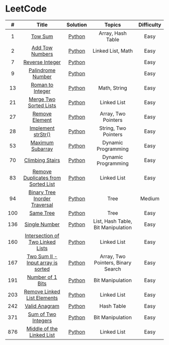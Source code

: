 # LeetCode

|   #   |  Title  |  Solution  |  Topics  |  Difficulty  |
| :---: | :-----: | :--------: | :------: | :----------: |
|   1   | [Tow Sum](https://leetcode.com/problems/two-sum/) | [Python](https://github.com/kaka-lin/leetcode/tree/master/python/001_two_sum.md) | Array, Hash Table | Easy |
|   2   | [Add Tow Numbers](https://leetcode.com/problems/add-two-numbers/) | [Python](https://github.com/kaka-lin/leetcode/tree/master/python/002_add_two_numbers.md) | Linked List, Math | Easy |
|   7   | [Reverse Integer](https://leetcode.com/problems/reverse-integer/) | [Python](https://github.com/kaka-lin/leetcode/tree/master/python/007_reverse_integer.md) | | Easy |
|   9   | [Palindrome Number](https://leetcode.com/problems/palindrome-number/) | [Python](https://github.com/kaka-lin/leetcode/tree/master/python/009_palindrome_number.md) | | Easy |
|  13   | [Roman to Integer](https://leetcode.com/problems/roman-to-integer/) | [Python](https://github.com/kaka-lin/leetcode/tree/master/python/013_roman_to_integer.md) | Math, String | Easy |
|  21   | [Merge Two Sorted Lists](https://leetcode.com/problems/merge-two-sorted-lists/) | [Python](https://github.com/kaka-lin/leetcode/tree/master/python/021_merge_two_sorted_list.md) | Linked List | Easy |
|  27   | [Remove Element](https://leetcode.com/problems/remove-element/) | [Python](https://github.com/kaka-lin/leetcode/tree/master/python/027_remove_element.md) | Array, Two Pointers | Easy |
|  28  | [Implement strStr()](https://leetcode.com/problems/implement-strstr/) | [Python](https://github.com/kaka-lin/leetcode/tree/master/python/028_implement_strStr().md) | String, Two Pointers | Easy |
|  53   | [Maximum Subarray](https://leetcode.com/problems/maximum-subarray/) | [Python](https://github.com/kaka-lin/leetcode/tree/master/python/053_maximum_subarray.md) | Dynamic Programming | Easy |
|  70   | [Climbing Stairs](https://leetcode.com/problems/climbing-stairs/) | [Python](https://github.com/kaka-lin/leetcode/tree/master/python/070_climbing_stairs.md) | Dynamic Programming | Easy |
|  83   | [Remove Duplicates from Sorted List](https://leetcode.com/problems/remove-duplicates-from-sorted-list/) | [Python](https://github.com/kaka-lin/leetcode/tree/master/python/083_remove_duplicates_from_sorted_list.md) | Linked List | Easy |
|  94   | [Binary Tree Inorder Traversal](https://leetcode.com/problems/binary-tree-inorder-traversal/) | [Python](https://github.com/kaka-lin/leetcode/tree/master/python/094_binary_tree_inorder_traversal.md) | Tree | Medium |
|  100  | [Same Tree](https://leetcode.com/problems/same-tree/) | [Python](https://github.com/kaka-lin/leetcode/tree/master/python/100_same_tree.md) | Tree | Easy |
|  136  | [Single Number](https://leetcode.com/problems/single-number/) | [Python](https://github.com/kaka-lin/leetcode/tree/master/python/136_single_number.md) | List, Hash Table, Bit Manipulation | Easy |
|  160  | [Intersection of Two Linked Lists](https://leetcode.com/problems/intersection-of-two-linked-lists/) | [Python](https://github.com/kaka-lin/leetcode/tree/master/python/160_intersection_of_two_linked_list.md) | Linked List | Easy |
|  167  | [Two Sum II - Input array is sorted](https://leetcode.com/problems/two-sum-ii-input-array-is-sorted/) | [Python](https://github.com/kaka-lin/leetcode/tree/master/python/167_two_sum_II_input_array_is_sorted.md) | Array, Two Pointers, Binary Search | Easy |
|  191  | [Number of 1 Bits](https://leetcode.com/problems/number-of-1-bits/) | [Python](https://github.com/kaka-lin/leetcode/tree/master/python/191_number_of_1_bits.md) | Bit Manipulation | Easy |
|  203  | [Remove Linked List Elements](https://leetcode.com/problems/remove-linked-list-elements/) | [Python](https://github.com/kaka-lin/leetcode/tree/master/python/203_remove_linked_list_elements.md) | Linked List | Easy |
|  242  | [Valid Anagram](https://leetcode.com/problems/valid-anagram/) | [Python](https://github.com/kaka-lin/leetcode/tree/master/python/242_valid_anagram.md) | Hash Table | Easy |
|  371  | [Sum of Two Integers](https://leetcode.com/problems/sum-of-two-integers/) | [Python](https://github.com/kaka-lin/leetcode/tree/master/python/371_sum_of_two_integers.md) | Bit Manipulation | Easy |
|  876  | [Middle of the Linked List](https://leetcode.com/problems/middle-of-the-linked-list/) | [Python](https://github.com/kaka-lin/leetcode/tree/master/python/876_middle_of_the_linked_list.md) | Linked List | Easy |
